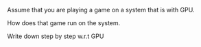 Assume that you are playing a game on a system that is with GPU.

How does that game run on the system.

Write down step by step w.r.t GPU

